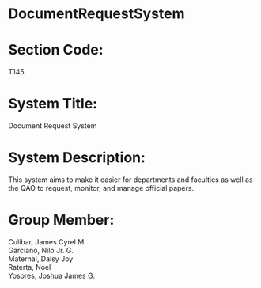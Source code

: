 # DocumentRequestSystem

# Section Code:

T145
# System Title:

Document Request System

# System Description:

This system aims to make it easier for departments and faculties as well as the QAO to request, monitor, and manage official papers.

# Group Member:

Culibar, James Cyrel M. <br>
Garciano, Nilo Jr. G. <br>
Maternal, Daisy Joy <br>
Raterta, Noel <br>
Yosores, Joshua James G.
